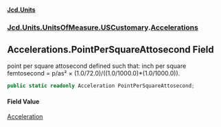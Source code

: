 #### [Jcd.Units](index.md 'index')

### [Jcd.Units.UnitsOfMeasure.USCustomary](Jcd.Units.UnitsOfMeasure.USCustomary.md 'Jcd.Units.UnitsOfMeasure.USCustomary').[Accelerations](Accelerations.md 'Jcd.Units.UnitsOfMeasure.USCustomary.Accelerations')

## Accelerations.PointPerSquareAttosecond Field

point per square attosecond defined such that: inch per square femtosecond = p/as² ×
(1.0/72.0)/((1.0/1000.0)*(1.0/1000.0)).

```csharp
public static readonly Acceleration PointPerSquareAttosecond;
```

#### Field Value

[Acceleration](Acceleration.md 'Jcd.Units.UnitTypes.Acceleration')